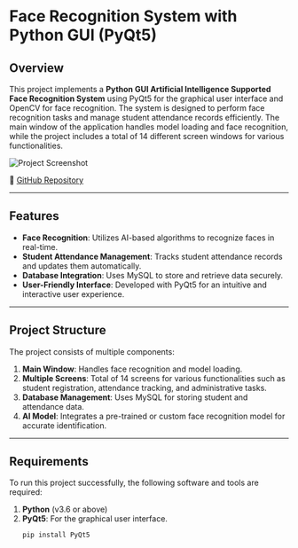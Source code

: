 # Face Recognition System with Python GUI (PyQt5)

## Overview

This project implements a **Python GUI Artificial Intelligence Supported Face Recognition System** using PyQt5 for the graphical user interface and OpenCV for face recognition. The system is designed to perform face recognition tasks and manage student attendance records efficiently. The main window of the application handles model loading and face recognition, while the project includes a total of 14 different screen windows for various functionalities.

![Project Screenshot](https://user-images.githubusercontent.com/34252239/91853904-91344880-ec6b-11ea-8288-6967cc955573.png )

🔗 [GitHub Repository](https://github.com/hakanngul/Face-Recognation-with-Python-GUI-PyQt5 )

---

## Features

- **Face Recognition**: Utilizes AI-based algorithms to recognize faces in real-time.
- **Student Attendance Management**: Tracks student attendance records and updates them automatically.
- **Database Integration**: Uses MySQL to store and retrieve data securely.
- **User-Friendly Interface**: Developed with PyQt5 for an intuitive and interactive user experience.

---

## Project Structure

The project consists of multiple components:

1. **Main Window**: Handles face recognition and model loading.
2. **Multiple Screens**: Total of 14 screens for various functionalities such as student registration, attendance tracking, and administrative tasks.
3. **Database Management**: Uses MySQL for storing student and attendance data.
4. **AI Model**: Integrates a pre-trained or custom face recognition model for accurate identification.

---

## Requirements

To run this project successfully, the following software and tools are required:

1. **Python** (v3.6 or above)
2. **PyQt5**: For the graphical user interface.
   ```bash
   pip install PyQt5
